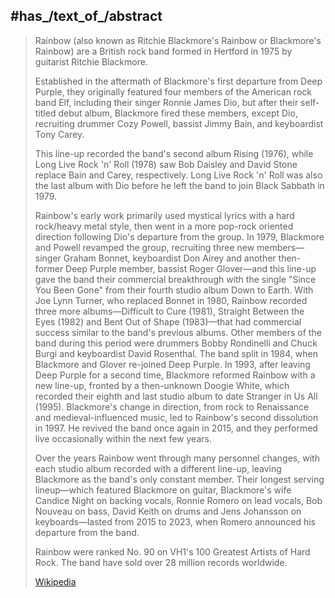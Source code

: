
## #has_/text_of_/abstract 

> Rainbow (also known as Ritchie Blackmore's Rainbow or Blackmore's Rainbow) 
> are a British rock band formed in Hertford in 1975 by guitarist Ritchie Blackmore. 
> 
> Established in the aftermath of Blackmore's first departure from Deep Purple, 
> they originally featured four members of the American rock band Elf, 
> including their singer Ronnie James Dio, but after their self-titled debut album, 
> Blackmore fired these members, except Dio, 
> recruiting drummer Cozy Powell, bassist Jimmy Bain, and keyboardist Tony Carey. 
> 
> This line-up recorded the band's second album Rising (1976), while Long Live Rock 'n' Roll (1978) saw Bob Daisley and David Stone replace Bain and Carey, respectively. Long Live Rock 'n' Roll was also the last album with Dio before he left the band to join Black Sabbath in 1979.
>
> Rainbow's early work primarily used mystical lyrics with a hard rock/heavy metal style, then went in a more pop-rock oriented direction following Dio's departure from the group. In 1979, Blackmore and Powell revamped the group, recruiting three new members—singer Graham Bonnet, keyboardist Don Airey and another then-former Deep Purple member, bassist Roger Glover—and this line-up gave the band their commercial breakthrough with the single "Since You Been Gone" from their fourth studio album Down to Earth. With Joe Lynn Turner, who replaced Bonnet in 1980, Rainbow recorded three more albums—Difficult to Cure (1981), Straight Between the Eyes (1982) and Bent Out of Shape (1983)—that had commercial success similar to the band's previous albums. Other members of the band during this period were drummers Bobby Rondinelli and Chuck Burgi and keyboardist David Rosenthal. The band split in 1984, when Blackmore and Glover re-joined Deep Purple. In 1993, after leaving Deep Purple for a second time, Blackmore reformed Rainbow with a new line-up, fronted by a then-unknown Doogie White, which recorded their eighth and last studio album to date Stranger in Us All (1995). Blackmore's change in direction, from rock to Renaissance and medieval-influenced music, led to Rainbow's second dissolution in 1997. He revived the band once again in 2015, and they performed live occasionally within the next few years.
>
> Over the years Rainbow went through many personnel changes, with each studio album recorded with a different line-up, leaving Blackmore as the band's only constant member. Their longest serving lineup—which featured Blackmore on guitar, Blackmore's wife Candice Night on backing vocals, Ronnie Romero on lead vocals, Bob Nouveau on bass, David Keith on drums and Jens Johansson on keyboards—lasted from 2015 to 2023, when Romero announced his departure from the band.
>
> Rainbow were ranked No. 90 on VH1's 100 Greatest Artists of Hard Rock. The band have sold over 28 million records worldwide.
>
> [Wikipedia](https://en.wikipedia.org/wiki/Rainbow%20(rock%20band))




